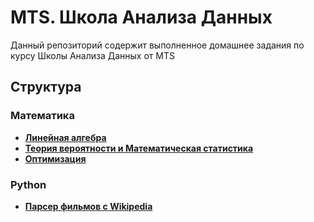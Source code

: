 # MTS. Школа Анализа Данных

Данный репозиторий содержит выполненное домашнее задания по курсу Школы Анализа Данных от MTS

## Структура

### Математика
- [**Линейная алгебра**](./HW-Math/Linear_algebra)
- [**Теория вероятности и Математическая статистика**](./HW-Math/Prob_theory)
- [**Оптимизация**](./HW-Math/Optimization)

### Python
- [**Парсер фильмов с Wikipedia**](./HW-Python/Parser_wiki)
